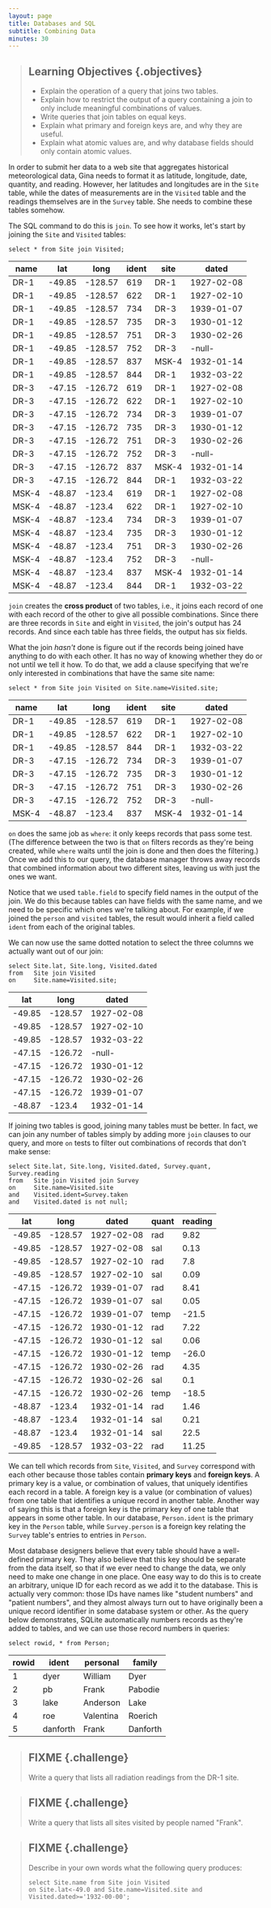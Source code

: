 ```yaml
---
layout: page
title: Databases and SQL
subtitle: Combining Data
minutes: 30
---
```

> ## Learning Objectives {.objectives}
> 
> *   Explain the operation of a query that joins two tables.
> *   Explain how to restrict the output of a query containing a join to only include meaningful combinations of values.
> *   Write queries that join tables on equal keys.
> *   Explain what primary and foreign keys are, and why they are useful.
> *   Explain what atomic values are, and why database fields should only contain atomic values.

In order to submit her data to a web site
that aggregates historical meteorological data,
Gina needs to format it as
latitude, longitude, date, quantity, and reading.
However,
her latitudes and longitudes are in the `Site` table,
while the dates of measurements are in the `Visited` table
and the readings themselves are in the `Survey` table.
She needs to combine these tables somehow.

The SQL command to do this is `join`.
To see how it works,
let's start by joining the `Site` and `Visited` tables:

~~~ {.sql}
select * from Site join Visited;
~~~

|name |lat   |long   |ident|site  |dated     |
|-----|------|-------|-----|------|----------|
|DR-1 |-49.85|-128.57|619  |DR-1  |1927-02-08|
|DR-1 |-49.85|-128.57|622  |DR-1  |1927-02-10|
|DR-1 |-49.85|-128.57|734  |DR-3  |1939-01-07|
|DR-1 |-49.85|-128.57|735  |DR-3  |1930-01-12|
|DR-1 |-49.85|-128.57|751  |DR-3  |1930-02-26|
|DR-1 |-49.85|-128.57|752  |DR-3  |-null-    |
|DR-1 |-49.85|-128.57|837  |MSK-4 |1932-01-14|
|DR-1 |-49.85|-128.57|844  |DR-1  |1932-03-22|
|DR-3 |-47.15|-126.72|619  |DR-1  |1927-02-08|
|DR-3 |-47.15|-126.72|622  |DR-1  |1927-02-10|
|DR-3 |-47.15|-126.72|734  |DR-3  |1939-01-07|
|DR-3 |-47.15|-126.72|735  |DR-3  |1930-01-12|
|DR-3 |-47.15|-126.72|751  |DR-3  |1930-02-26|
|DR-3 |-47.15|-126.72|752  |DR-3  |-null-    |
|DR-3 |-47.15|-126.72|837  |MSK-4 |1932-01-14|
|DR-3 |-47.15|-126.72|844  |DR-1  |1932-03-22|
|MSK-4|-48.87|-123.4 |619  |DR-1  |1927-02-08|
|MSK-4|-48.87|-123.4 |622  |DR-1  |1927-02-10|
|MSK-4|-48.87|-123.4 |734  |DR-3  |1939-01-07|
|MSK-4|-48.87|-123.4 |735  |DR-3  |1930-01-12|
|MSK-4|-48.87|-123.4 |751  |DR-3  |1930-02-26|
|MSK-4|-48.87|-123.4 |752  |DR-3  |-null-    |
|MSK-4|-48.87|-123.4 |837  |MSK-4 |1932-01-14|
|MSK-4|-48.87|-123.4 |844  |DR-1  |1932-03-22|

`join` creates
the **cross product**
of two tables,
i.e.,
it joins each record of one with each record of the other
to give all possible combinations.
Since there are three records in `Site`
and eight in `Visited`,
the join's output has 24 records.
And since each table has three fields,
the output has six fields.
  
What the join *hasn't* done is
figure out if the records being joined have anything to do with each other.
It has no way of knowing whether they do or not until we tell it how.
To do that,
we add a clause specifying that
we're only interested in combinations that have the same site name:

~~~ {.sql}
select * from Site join Visited on Site.name=Visited.site;
~~~

|name |lat   |long   |ident|site |dated     |
|-----|------|-------|-----|-----|----------|
|DR-1 |-49.85|-128.57|619  |DR-1 |1927-02-08|
|DR-1 |-49.85|-128.57|622  |DR-1 |1927-02-10|
|DR-1 |-49.85|-128.57|844  |DR-1 |1932-03-22|
|DR-3 |-47.15|-126.72|734  |DR-3 |1939-01-07|
|DR-3 |-47.15|-126.72|735  |DR-3 |1930-01-12|
|DR-3 |-47.15|-126.72|751  |DR-3 |1930-02-26|
|DR-3 |-47.15|-126.72|752  |DR-3 |-null-    |
|MSK-4|-48.87|-123.4 |837  |MSK-4|1932-01-14|

`on` does the same job as `where`:
it only keeps records that pass some test.
(The difference between the two is that `on` filters records
as they're being created,
while `where` waits until the join is done
and then does the filtering.)
Once we add this to our query,
the database manager throws away records
that combined information about two different sites,
leaving us with just the ones we want.
  
Notice that we used `table.field` to specify field names
in the output of the join.
We do this because tables can have fields with the same name,
and we need to be specific which ones we're talking about.
For example,
if we joined the `person` and `visited` tables,
the result would inherit a field called `ident`
from each of the original tables.

We can now use the same dotted notation
to select the three columns we actually want
out of our join:

~~~ {.sql}
select Site.lat, Site.long, Visited.dated
from   Site join Visited
on     Site.name=Visited.site;
~~~

|lat   |long   |dated     |
|------|-------|----------|
|-49.85|-128.57|1927-02-08|
|-49.85|-128.57|1927-02-10|
|-49.85|-128.57|1932-03-22|
|-47.15|-126.72|-null-    |
|-47.15|-126.72|1930-01-12|
|-47.15|-126.72|1930-02-26|
|-47.15|-126.72|1939-01-07|
|-48.87|-123.4 |1932-01-14|

If joining two tables is good,
joining many tables must be better.
In fact,
we can join any number of tables
simply by adding more `join` clauses to our query,
and more `on` tests to filter out combinations of records
that don't make sense:

~~~ {.sql}
select Site.lat, Site.long, Visited.dated, Survey.quant, Survey.reading
from   Site join Visited join Survey
on     Site.name=Visited.site
and    Visited.ident=Survey.taken
and    Visited.dated is not null;
~~~

|lat   |long   |dated     |quant|reading|
|------|-------|----------|-----|-------|
|-49.85|-128.57|1927-02-08|rad  |9.82   |
|-49.85|-128.57|1927-02-08|sal  |0.13   |
|-49.85|-128.57|1927-02-10|rad  |7.8    |
|-49.85|-128.57|1927-02-10|sal  |0.09   |
|-47.15|-126.72|1939-01-07|rad  |8.41   |
|-47.15|-126.72|1939-01-07|sal  |0.05   |
|-47.15|-126.72|1939-01-07|temp |-21.5  |
|-47.15|-126.72|1930-01-12|rad  |7.22   |
|-47.15|-126.72|1930-01-12|sal  |0.06   |
|-47.15|-126.72|1930-01-12|temp |-26.0  |
|-47.15|-126.72|1930-02-26|rad  |4.35   |
|-47.15|-126.72|1930-02-26|sal  |0.1    |
|-47.15|-126.72|1930-02-26|temp |-18.5  |
|-48.87|-123.4 |1932-01-14|rad  |1.46   |
|-48.87|-123.4 |1932-01-14|sal  |0.21   |
|-48.87|-123.4 |1932-01-14|sal  |22.5   |
|-49.85|-128.57|1932-03-22|rad  |11.25  |

We can tell which records from `Site`, `Visited`, and `Survey`
correspond with each other
because those tables contain
**primary keys**
and **foreign keys**.
A primary key is a value,
or combination of values,
that uniquely identifies each record in a table.
A foreign key is a value (or combination of values) from one table
that identifies a unique record in another table.
Another way of saying this is that
a foreign key is the primary key of one table
that appears in some other table.
In our database,
`Person.ident` is the primary key in the `Person` table,
while `Survey.person` is a foreign key
relating the `Survey` table's entries
to entries in `Person`.

Most database designers believe that
every table should have a well-defined primary key.
They also believe that this key should be separate from the data itself,
so that if we ever need to change the data,
we only need to make one change in one place.
One easy way to do this is
to create an arbitrary, unique ID for each record
as we add it to the database.
This is actually very common:
those IDs have names like "student numbers" and "patient numbers",
and they almost always turn out to have originally been
a unique record identifier in some database system or other.
As the query below demonstrates,
SQLite automatically numbers records as they're added to tables,
and we can use those record numbers in queries:

~~~ {.sql}
select rowid, * from Person;
~~~

|rowid|ident   |personal |family  |
|-----|--------|---------|--------|
|1    |dyer    |William  |Dyer    |
|2    |pb      |Frank    |Pabodie |
|3    |lake    |Anderson |Lake    |
|4    |roe     |Valentina|Roerich |
|5    |danforth|Frank    |Danforth|

> ## FIXME {.challenge}
>
> Write a query that lists all radiation readings from the DR-1 site.

> ## FIXME {.challenge}
>
> Write a query that lists all sites visited by people named "Frank".

> ## FIXME {.challenge}
>
> Describe in your own words what the following query produces:
>
> ~~~ {.sql}
> select Site.name from Site join Visited
> on Site.lat<-49.0 and Site.name=Visited.site and Visited.dated>='1932-00-00';
> ~~~
